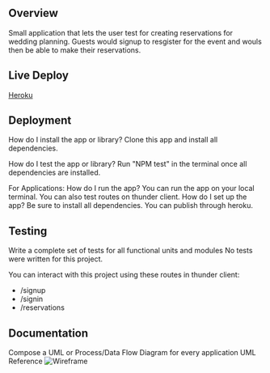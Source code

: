 ## Overview

Small application that lets the user test for creating reservations for wedding planning. Guests would signup to resgister for the event and wouls then be able to make their reservations.

## Live Deploy

[Heroku](https://WeddingCrashers.herokuapp.com/)

## Deployment

How do I install the app or library?
Clone this app and install all dependencies.

How do I test the app or library?
Run "NPM test" in the terminal once all dependencies are installed.

For Applications:
How do I run the app?
You can run the app on your local terminal.
You can also test routes on thunder client.
How do I set up the app?
Be sure to install all dependencies. You can publish through heroku.

## Testing

Write a complete set of tests for all functional units and modules
No tests were written for this project.

You can interact with this project using these routes in thunder client:

- /signup
- /signin
- /reservations

## Documentation

Compose a UML or Process/Data Flow Diagram for every application
UML Reference
![Wireframe](./images/Lab09-UML.png)

